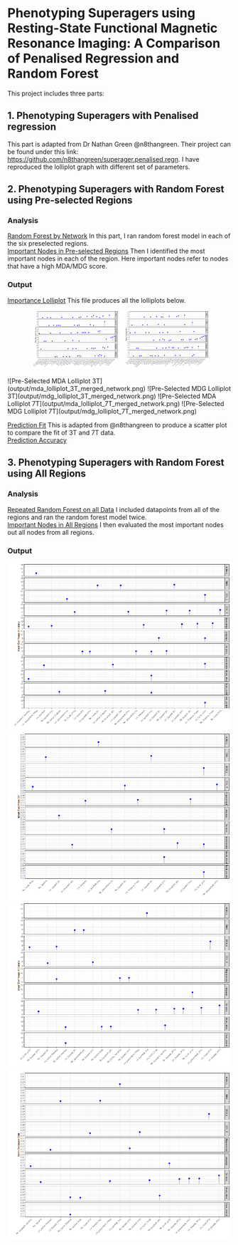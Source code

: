 # Phenotyping Superagers using Resting-State Functional Magnetic Resonance Imaging: A Comparison of Penalised Regression and Random Forest

This project includes three parts:
## 1. Phenotyping Superagers with Penalised regression
This part is adapted from Dr Nathan Green @n8thangreen. Their project can be found under this link: https://github.com/n8thangreen/superager.penalised.regn.
I have reproduced the lolliplot graph with different set of parameters.
## 2. Phenotyping Superagers with Random Forest using Pre-selected Regions
### Analysis
[Random Forest by Network](scripts/randomforest_network.R) In this part, I ran random forest model in each of the six preselected regions. <br>
[Important Nodes in Pre-selected Regions](scripts/rf_imp_network.R) Then I identified the most important nodes in each of the region. Here important nodes refer to nodes that have a high MDA/MDG score.


### Output
[Importance Lolliplot](scripts/imp_lolliplot.R) This file produces all the lolliplots below. <br>

<p align="middle">
  <img src="output/mda_lolliplot_3T_merged_network.png" width="200" />
  <img src="output/mdg_lolliplot_3T_merged_network.png" width="200" />
</p>
![Pre-Selected MDA Lolliplot 3T](output/mda_lolliplot_3T_merged_network.png) ![Pre-Selected MDG Lolliplot 3T](output/mdg_lolliplot_3T_merged_network.png)
![Pre-Selected MDA Lolliplot 7T](output/mda_lolliplot_7T_merged_network.png) ![Pre-Selected MDG Lolliplot 7T](output/mdg_lolliplot_7T_merged_network.png)

[Prediction Fit](scripts/output_rf_stats_plot.R) This is adapted from @n8thangreen to produce a scatter plot to compare the fit of 3T and 7T data. <br>
[Prediction Accuracy](output/rf_scatterplot_3T_7T.pdf)
## 3. Phenotyping Superagers with Random Forest using All Regions
### Analysis
[Repeated Random Forest on all Data](scripts/randomforest_includeall.R) I included datapoints from all of the regions and ran the random forest model twice. <br>
[Important Nodes in All Regions](scripts/supraimp_nodes_final.R) I then evaluated the most important nodes out all nodes from all regions.
### Output
![MDA Lolliplot 3T](output/mda_lolliplot_3T_merged_final.png) ![MDG Lolliplot 3T](output/mdg_lolliplot_3T_merged_final.png)
![MDA Lolliplot 7T](output/mda_lolliplot_7T_merged_final.png) ![MDG Lolliplot 3T](output/mdg_lolliplot_7T_merged_final.png)


